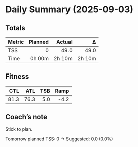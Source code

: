 # Daily Summary (2025-09-03)

## Totals

| Metric | Planned | Actual | Δ |
|---|---:|---:|---:|
| TSS | 0 | 49.0 | 49.0 |
| Time | 0h 00m | 2h 10m | 2h 10m |

## Fitness

| CTL | ATL | TSB | Ramp |
|---:|---:|---:|---:|
| 81.3 | 76.3 | 5.0 | -4.2 |

## Coach’s note

Stick to plan.


Tomorrow planned TSS: 0 → Suggested: 0.0 (0.0%)

